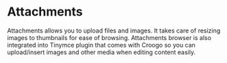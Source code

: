 # Attachments

Attachments allows you to upload files and images. It takes care of resizing images to thumbnails for ease of browsing. Attachments browser is also integrated into Tinymce plugin that comes with Croogo so you can upload/insert images and other media when editing content easily.